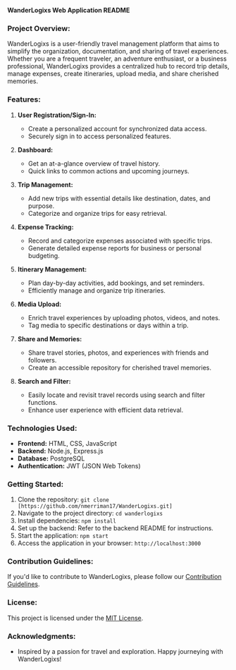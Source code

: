 **WanderLogixs Web Application README**

### Project Overview:
WanderLogixs is a user-friendly travel management platform that aims to simplify the organization, documentation, and sharing of travel experiences. Whether you are a frequent traveler, an adventure enthusiast, or a business professional, WanderLogixs provides a centralized hub to record trip details, manage expenses, create itineraries, upload media, and share cherished memories.

### Features:

1. **User Registration/Sign-In:**
   - Create a personalized account for synchronized data access.
   - Securely sign in to access personalized features.

2. **Dashboard:**
   - Get an at-a-glance overview of travel history.
   - Quick links to common actions and upcoming journeys.

3. **Trip Management:**
   - Add new trips with essential details like destination, dates, and purpose.
   - Categorize and organize trips for easy retrieval.

4. **Expense Tracking:**
   - Record and categorize expenses associated with specific trips.
   - Generate detailed expense reports for business or personal budgeting.

5. **Itinerary Management:**
   - Plan day-by-day activities, add bookings, and set reminders.
   - Efficiently manage and organize trip itineraries.

6. **Media Upload:**
   - Enrich travel experiences by uploading photos, videos, and notes.
   - Tag media to specific destinations or days within a trip.

7. **Share and Memories:**
   - Share travel stories, photos, and experiences with friends and followers.
   - Create an accessible repository for cherished travel memories.

8. **Search and Filter:**
   - Easily locate and revisit travel records using search and filter functions.
   - Enhance user experience with efficient data retrieval.

### Technologies Used:

- **Frontend:** HTML, CSS, JavaScript
- **Backend:** Node.js, Express.js
- **Database:** PostgreSQL
- **Authentication:** JWT (JSON Web Tokens)

### Getting Started:

1. Clone the repository: `git clone [https://github.com/nmerriman17/WanderLogixs.git]`
2. Navigate to the project directory: `cd wanderlogixs`
3. Install dependencies: `npm install`
4. Set up the backend: Refer to the backend README for instructions.
5. Start the application: `npm start`
6. Access the application in your browser: `http://localhost:3000`

### Contribution Guidelines:
If you'd like to contribute to WanderLogixs, please follow our [Contribution Guidelines](CONTRIBUTING.md).

### License:
This project is licensed under the [MIT License](LICENSE).

### Acknowledgments:
- Inspired by a passion for travel and exploration. Happy journeying with WanderLogixs!
